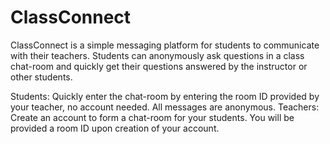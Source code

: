# ClassConnect

ClassConnect is a simple messaging platform for students to communicate with their teachers. Students can anonymously ask questions in a class chat-room and quickly get their questions answered by the instructor or other students.

Students: Quickly enter the chat-room by entering the room ID provided by your teacher, no account needed. All messages are anonymous.
Teachers: Create an account to form a chat-room for your students. You will be provided a room ID upon creation of your account.
